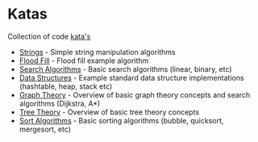 # Katas

Collection of code [kata's](https://en.wikipedia.org/wiki/Kata)

* [Strings](kata_strings) - Simple string manipulation algorithms
* [Flood Fill](kata_flood_fill) - Flood fill example algorithm
* [Search Algorithms](kata_search) - Basic search algorithms (linear, binary, etc)
* [Data Structures](kata_ds) - Example standard data structure implementations (hashtable, heap, stack etc)
* [Graph Theory](kata_graphs) - Overview of basic graph theory concepts and search algorithms (Dijkstra, A*)
* [Tree Theory](kata_trees) - Overview of basic tree theory concepts
* [Sort Algorithms](kata_sort) - Basic sorting algorithms (bubble, quicksort, mergesort, etc)
